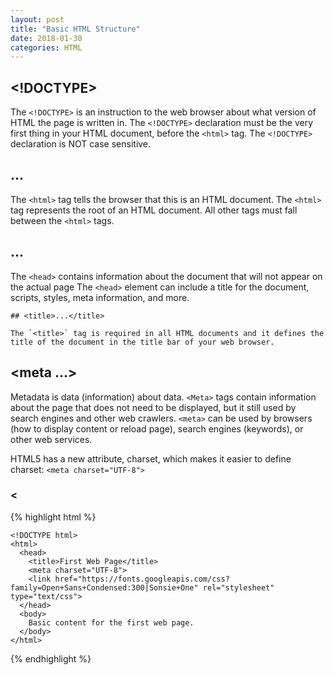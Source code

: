 ```yaml
---
layout: post
title: "Basic HTML Structure"
date: 2018-01-30
categories: HTML
---
```


## <!DOCTYPE>

The `<!DOCTYPE>` is an instruction to the web browser about what version of HTML the page is written in. The `<!DOCTYPE>` declaration must be the very first thing in your HTML document, before the `<html>` tag. The `<!DOCTYPE>` declaration is NOT case sensitive.

## <html>...</html>

The `<html>` tag tells the browser that this is an HTML document. The `<html>` tag represents the root of an HTML document. All other tags must fall between the `<html>` tags.

## <head>...</head>

The `<head>` contains information about the document that will not appear on the actual page The `<head>` element can include a title for the document, scripts, styles, meta information, and more.

    ## <title>...</title>

    The `<title>` tag is required in all HTML documents and it defines the title of the document in the title bar of your web browser.

## <meta ...>

Metadata is data (information) about data. `<Meta>` tags contain information about the page that does not need to be displayed, but it still used by search engines and other web crawlers. `<meta>` can be used by browsers (how to display content or reload page), search engines (keywords), or other web services.

HTML5 has a new attribute, charset, which makes it easier to define charset: `<meta charset="UTF-8">`

### <


{% highlight html %}

    <!DOCTYPE html>
    <html>
      <head>
        <title>First Web Page</title>
        <meta charset="UTF-8">
        <link href="https://fonts.googleapis.com/css?family=Open+Sans+Condensed:300|Sonsie+One" rel="stylesheet" type="text/css">
      </head>
      <body>
        Basic content for the first web page.
      </body>
    </html>

{% endhighlight %}
